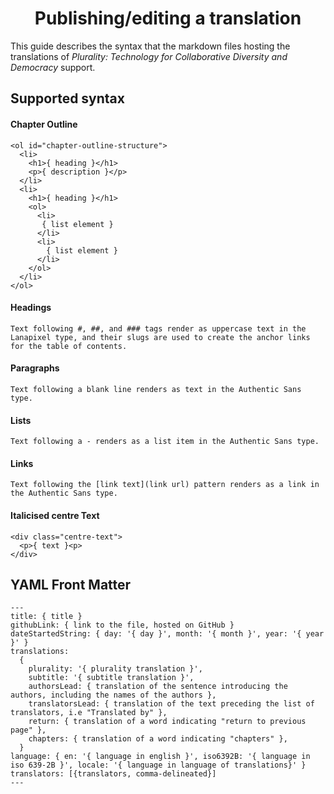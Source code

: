 <div align="center" style="margin-top: 5px; margin-bottom: 10px;">
  <h1>Publishing/editing a translation</h1>
</div>

This guide describes the syntax that the markdown files hosting the translations of _Plurality: Technology for Collaborative Diversity and Democracy_ support. 

## Supported syntax

#### Chapter Outline

```
<ol id="chapter-outline-structure">
  <li>
    <h1>{ heading }</h1>
    <p>{ description }</p>
  </li>
  <li>
    <h1>{ heading }</h1>
    <ol>
      <li>
       { list element }
      </li>
      <li>
        { list element }
      </li>
    </ol>
  </li>
</ol>
```

#### Headings

```
Text following #, ##, and ### tags render as uppercase text in the Lanapixel type, and their slugs are used to create the anchor links for the table of contents.
```

#### Paragraphs

```
Text following a blank line renders as text in the Authentic Sans type.
```

#### Lists

```
Text following a - renders as a list item in the Authentic Sans type.
```

#### Links

```
Text following the [link text](link url) pattern renders as a link in the Authentic Sans type.
```

#### Italicised centre Text

```
<div class="centre-text">
  <p>{ text }<p>
</div>
```

## YAML Front Matter

```
---
title: { title }
githubLink: { link to the file, hosted on GitHub }
dateStartedString: { day: '{ day }', month: '{ month }', year: '{ year }' }
translations:
  {
    plurality: '{ plurality translation }',
    subtitle: '{ subtitle translation }',
    authorsLead: { translation of the sentence introducing the authors, including the names of the authors },
    translatorsLead: { translation of the text preceding the list of translators, i.e "Translated by" },
    return: { translation of a word indicating "return to previous page" },
    chapters: { translation of a word indicating "chapters" },
  }
language: { en: '{ language in english }', iso6392B: '{ language in iso 639-2B }', locale: '{ language in language of translations}' }
translators: [{translators, comma-delineated}]
---
```
